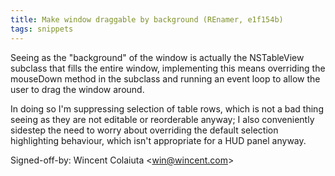 ```yaml
---
title: Make window draggable by background (REnamer, e1f154b)
tags: snippets
---
```


Seeing as the "background" of the window is actually the NSTableView subclass that fills the entire window, implementing this means overriding the mouseDown method in the subclass and running an event loop to allow the user to drag the window around.

In doing so I'm suppressing selection of table rows, which is not a bad thing seeing as they are not editable or reorderable anyway; I also conveniently sidestep the need to worry about overriding the default selection highlighting behaviour, which isn't appropriate for a HUD panel anyway.

Signed-off-by: Wincent Colaiuta &lt;win@wincent.com&gt;
